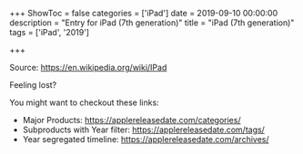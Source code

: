 +++
ShowToc = false
categories = ['iPad']
date = 2019-09-10 00:00:00
description = "Entry for iPad (7th generation)"
title = "iPad (7th generation)"
tags = ['iPad', '2019']

+++

Source: https://en.wikipedia.org/wiki/IPad

Feeling lost?

You might want to checkout these links:
- Major Products: https://applereleasedate.com/categories/
- Subproducts with Year filter: https://applereleasedate.com/tags/
- Year segregated timeline: https://applereleasedate.com/archives/

